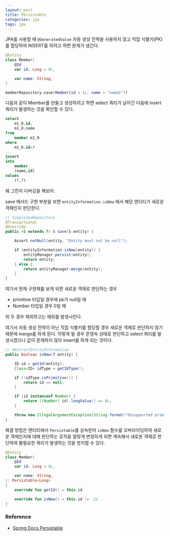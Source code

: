 ```yaml
---
layout: post
title: Persistable
categories: jpa
tags: jpa
---
```


JPA를 사용할 때 `@GeneratedValue` 자동 생성 전략을 사용하지 않고 직접 식별키(PK)를 할당하여 INSERT를 하려고 하면 문제가 생긴다.

```kotlin
@Entity
class Member(
    @Id
    var id: Long = 0L,

    var name: String,
)

memberRepository.save(Member(id = 1L, name = "name2"))
```

다음과 같이 Member를 만들고 생성하려고 하면 select 쿼리가 날아간 다음에 insert 쿼리가 발생하는 것을 확인할 수 있다.

```sql
select
    m1_0.id,
    m1_0.name 
from
    member m1_0 
where
    m1_0.id=?
---
insert 
into
    member
    (name,id) 
values
    (?,?)
```

왜 그런지 디버깅을 해보자.

save 메서드 구현 부분을 보면 `entityInformation.isNew` 에서 해당 엔티티가 새로운 객체인지 판단한다.

```java
// SimpleJpaRepository
@Transactional
@Override
public <S extends T> S save(S entity) {

    Assert.notNull(entity, "Entity must not be null");

    if (entityInformation.isNew(entity)) {
        entityManager.persist(entity);
        return entity;
    } else {
        return entityManager.merge(entity);
    }
}
```

여기서 현재 구현체를 보게 되면 새로운 객체로 판단하는 경우
- primitive 타입일 경우에 pk가 null일 때
- Number 타입일 경우 0일 때

위 두 경우 제외하고는 예외를 발생시킨다.

여기서 자동 생성 전략이 아닌 직접 식별키를 할당할 경우 새로운 객체로 판단하지 않기 때문에 merge를 하게 된다. 이렇게 될 경우 준영속 상태로 판단하고 select 쿼리를 발생시켰으나 값이 존재하지 않아 insert를 하게 되는 것이다.

```java
// AbstractEntityInformation
public boolean isNew(T entity) {

    ID id = getId(entity);
    Class<ID> idType = getIdType();

    if (!idType.isPrimitive()) {
        return id == null;
    }

    if (id instanceof Number) {
        return ((Number) id).longValue() == 0L;
    }

    throw new IllegalArgumentException(String.format("Unsupported primitive id type %s", idType));
}
```

해결 방법은 엔티티에서 `Persistable`를 상속받아 `isNew` 함수를 오버라이딩하여 새로운 객체인지에 대해 판단하는 로직을 알맞게 변경하게 되면 계속해서 새로운 객체로 판단하여 불필요한 쿼리가 발생하는 것을 방지할 수 있다.

```kotlin
@Entity
class Member(
    @Id
    var id: Long = 0L,

    var name: String,
): Persistable<Long>
{
    override fun getId() = this.id

    override fun isNew() = this.id != -1L
}
```

### Reference

- [Spring Docs Persistable](https://docs.spring.io/spring-data/commons/docs/current/api/org/springframework/data/domain/Persistable.html)